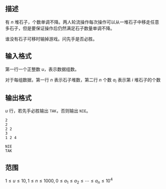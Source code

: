 ## 描述

有 $n$ 堆石子，个数单调不降。两人轮流操作每次操作可以从一堆石子中移走任意多石子，但是要保证操作后仍然满足石子数量单调不降。

谁没有石子可移时输掉游戏。问先手是否必胜。

## 输入格式

第一行一个正整数 $u$，表示数据组数。

对于每组数据，第一行 $n$ 表示石子堆数，第二行 $n$ 个数 $a_i$ 表示第 $i$ 堆石子的个数

## 输出格式

$u$ 行，若先手必胜输出 `TAK`，否则输出 `NIE`。

```input1
2
2
2 2
3
1 2 4
```

```output1
NIE
TAK
```

## 范围

$1\le u\le10,1\le n\le 1000,0\le a_1\le a_2\le\cdots\le a_n\le10^4$


